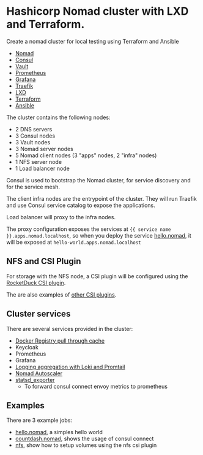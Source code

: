 # Hashicorp Nomad cluster with LXD and Terraform.

Create a nomad cluster for local testing using Terraform and Ansible

- [Nomad](https://www.nomadproject.io/)
- [Consul](https://www.consul.io/)
- [Vault](https://www.vaultproject.io/)
- [Prometheus](https://prometheus.io/)
- [Grafana](https://grafana.com/)
- [Traefik](https://traefik.io/traefik/)
- [LXD](https://linuxcontainers.org/#LXD)
- [Terraform](https://www.terraform.io/)
- [Ansible](https://www.ansible.com/)

The cluster contains the following nodes:

- 2 DNS servers
- 3 Consul nodes
- 3 Vault nodes
- 3 Nomad server nodes
- 5 Nomad client nodes (3 "apps" nodes, 2 "infra" nodes)
- 1 NFS server node
- 1 Load balancer node

Consul is used to bootstrap the Nomad cluster, for service discovery and for the
service mesh.

The client infra nodes are the entrypoint of the cluster. They will run Traefik
and use Consul service catalog to expose the applications.

Load balancer will proxy to the infra nodes.

The proxy configuration exposes the services at `{{ service name }}.apps.nomad.localhost`,
so when you deploy the service [hello.nomad](hello.nomad),
it will be exposed at `hello-world.apps.nomad.localhost`

## NFS and CSI Plugin

For storage with the NFS node, a CSI plugin will be configured using the [RocketDuck CSI plugin](https://gitlab.com/rocketduck/csi-plugin-nfs).


The are also examples of [other CSI plugins](csi_plugins).

## Cluster services

There are several services provided in the cluster:

- [Docker Registry pull through cache](https://docs.docker.com/registry/recipes/mirror/)
- Keycloak
- Prometheus
- Grafana
- [Logging aggregation with Loki and Promtail](https://grafana.com/oss/loki/)
- [Nomad Autoscaler](https://github.com/hashicorp/nomad-autoscaler)
- [statsd_exporter](https://github.com/prometheus/statsd_exporter)
  - To forward consul connect envoy metrics to prometheus

## Examples

There are 3 example jobs:

- [hello.nomad](examples/hello.nomad), a simples hello world
- [countdash.nomad](examples/countdash.nomad), shows the usage of consul connect
- [nfs](examples/nfs/), show how to setup volumes using the nfs csi plugin

